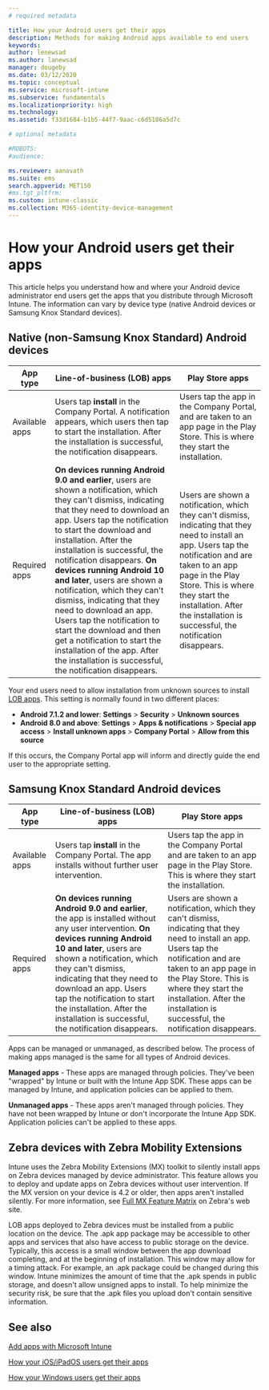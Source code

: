```yaml
---
# required metadata

title: How your Android users get their apps 
description: Methods for making Android apps available to end users
keywords:
author: lenewsad
ms.author: lanewsad
manager: dougeby
ms.date: 03/12/2020
ms.topic: conceptual
ms.service: microsoft-intune
ms.subservice: fundamentals
ms.localizationpriority: high
ms.technology:
ms.assetid: f33d1684-b1b5-44f7-9aac-c6d5186a5d7c

# optional metadata

#ROBOTS:
#audience:

ms.reviewer: aanavath
ms.suite: ems
search.appverid: MET150
#ms.tgt_pltfrm:
ms.custom: intune-classic
ms.collection: M365-identity-device-management
---
```



# How your Android users get their apps  

This article helps you understand how and where your Android device administrator end users get the apps that you distribute through Microsoft Intune. The information can vary by device type (native Android devices or Samsung Knox Standard devices).

## Native (non-Samsung Knox Standard) Android devices   

| App type | Line-of-business (LOB) apps | Play Store apps  |
| ------------- |-------------| -----|
| Available apps      | Users tap **install** in the Company Portal. A notification appears, which users then tap to start the installation. After the installation is successful, the notification disappears. | Users tap the app in the Company Portal, and are taken to an app page in the Play Store. This is where they start the installation.|
| Required apps      | **On devices running Android 9.0 and earlier**, users are shown a notification, which they can't dismiss, indicating that they need to download an app. Users tap the notification to start the download and installation. After the installation is successful, the notification disappears. **On devices running Android 10 and later**, users are shown a notification, which they can't dismiss, indicating that they need to download an app. Users tap the notification to start the download and then get a notification to start the installation of the app. After the installation is successful, the notification disappears.| Users are shown a notification, which they can't dismiss, indicating that they need to install an app. Users tap the notification and are taken to an app page in the Play Store. This is where they start the installation. After the installation is successful, the notification disappears. |

Your end users need to allow installation from unknown sources to install [LOB apps](../apps/lob-apps-android.md). This setting is normally found in two different places:

* **Android 7.1.2 and lower**: **Settings** > **Security** > **Unknown sources**
* **Android 8.0 and above**: **Settings** > **Apps & notifications** > **Special app access** > **Install unknown apps** > **Company Portal** > **Allow from this source**

If this occurs, the Company Portal app will inform and directly guide the end user to the appropriate setting. 

## Samsung Knox Standard Android devices

| App type | Line-of-business (LOB) apps | Play Store apps  |
| ------------- |-------------| -----|
| Available apps      | Users tap **install** in the Company Portal. The app installs without further user intervention. | Users tap the app in the Company Portal and are taken to an app page in the Play Store. This is where they start the installation.|
| Required apps      | **On devices running Android 9.0 and earlier**, the app is installed without any user intervention. **On devices running Android 10 and later**, users are shown a notification, which they can't dismiss, indicating that they need to download an app. Users tap the notification to start the installation. After the installation is successful, the notification disappears. | Users are shown a notification, which they can't dismiss, indicating that they need to install an app. Users tap the notification and are taken to an app page in the Play Store. This is where they start the installation. After the installation is successful, the notification disappears. |

Apps can be managed or unmanaged, as described below. The process of making apps managed is the same for all types of Android devices.

**Managed apps** - These apps are managed through policies. They've been "wrapped" by Intune or built with the Intune App SDK. These apps can be managed by Intune, and application policies can be applied to them.

**Unmanaged apps** - These apps aren't managed through policies. They have not been wrapped by Intune or don't incorporate the Intune App SDK. Application policies can't be applied to these apps.

## Zebra devices with Zebra Mobility Extensions

Intune uses the Zebra Mobility Extensions (MX) toolkit to silently install apps on Zebra devices managed by device administrator. This feature allows you to deploy and update apps on Zebra devices without user intervention. If the MX version on your device is 4.2 or older, then apps aren't installed silently. For more information, see [Full MX Feature Matrix](http://techdocs.zebra.com/mx/compatibility/) on Zebra's web site.

LOB apps deployed to Zebra devices must be installed from a public location on the device. The .apk app package may be accessible to other apps and services that also have access to public storage on the device. Typically, this access is a small window between the app download completing, and at the beginning of installation. This window may allow for a timing attack. For example, an .apk package could be changed during this window. Intune minimizes the amount of time that the .apk spends in public storage, and doesn't allow unsigned apps to install. To help minimize the security risk, be sure that the .apk files you upload don't contain sensitive information.

## See also

[Add apps with Microsoft Intune](../apps/apps-add.md)

[How your iOS/iPadOS users get their apps](end-user-apps-ios.md)

[How your Windows users get their apps](end-user-apps-windows.md)
